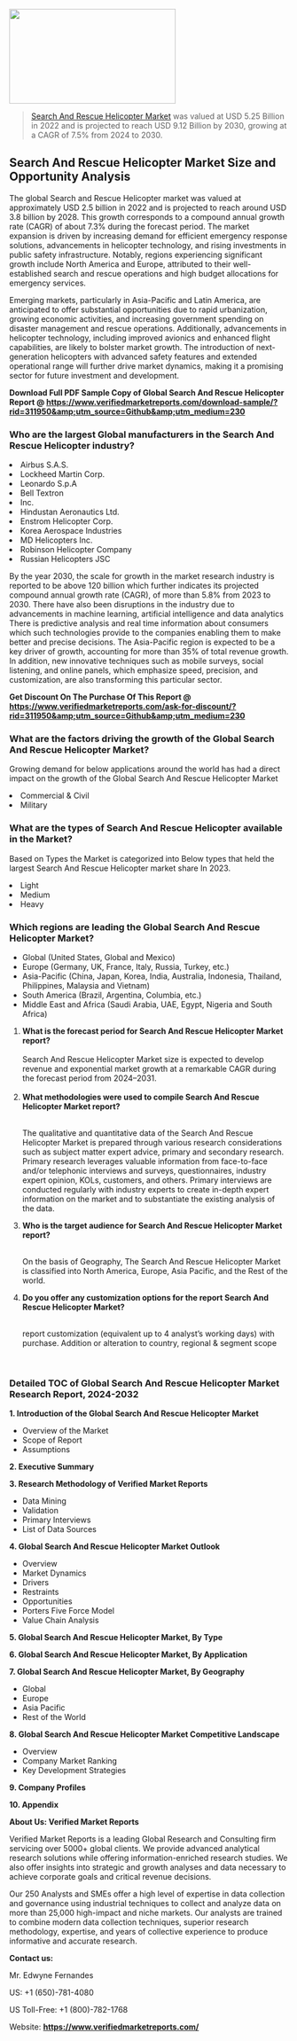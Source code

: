<img src="https://ffe5etoiles.com/wp-content/uploads/2024/12/MST1-300x171.png" alt="" width="300" height="171" class="alignnone size-medium wp-image-20088" /><blockquote><p><p><a href="https://www.verifiedmarketreports.com/download-sample/?rid=311950&utm_source=Github&utm_medium=230" target="_blank">Search And Rescue Helicopter Market</a> was valued at USD 5.25 Billion in 2022 and is projected to reach USD 9.12 Billion by 2030, growing at a CAGR of 7.5% from 2024 to 2030.</p></blockquote><p><h2>Search And Rescue Helicopter Market Size and Opportunity Analysis</h2><p>The global Search and Rescue Helicopter market was valued at approximately USD 2.5 billion in 2022 and is projected to reach around USD 3.8 billion by 2028. This growth corresponds to a compound annual growth rate (CAGR) of about 7.3% during the forecast period. The market expansion is driven by increasing demand for efficient emergency response solutions, advancements in helicopter technology, and rising investments in public safety infrastructure. Notably, regions experiencing significant growth include North America and Europe, attributed to their well-established search and rescue operations and high budget allocations for emergency services.</p><p>Emerging markets, particularly in Asia-Pacific and Latin America, are anticipated to offer substantial opportunities due to rapid urbanization, growing economic activities, and increasing government spending on disaster management and rescue operations. Additionally, advancements in helicopter technology, including improved avionics and enhanced flight capabilities, are likely to bolster market growth. The introduction of next-generation helicopters with advanced safety features and extended operational range will further drive market dynamics, making it a promising sector for future investment and development.</p></p><p class=""><strong>Download Full PDF Sample Copy of Global Search And Rescue Helicopter Report @ <a href="https://www.verifiedmarketreports.com/download-sample/?rid=311950&amp;utm_source=Github&amp;utm_medium=230" target="_blank">https://www.verifiedmarketreports.com/download-sample/?rid=311950&amp;utm_source=Github&amp;utm_medium=230</a></strong></p><h3 id="" class="">Who are the largest Global manufacturers in the Search And Rescue Helicopter industry?</h3><p><li>Airbus S.A.S.</li><li> Lockheed Martin Corp.</li><li> Leonardo S.p.A</li><li> Bell Textron</li><li> Inc.</li><li> Hindustan Aeronautics Ltd.</li><li> Enstrom Helicopter Corp.</li><li> Korea Aerospace Industries</li><li> MD Helicopters Inc.</li><li> Robinson Helicopter Company</li><li> Russian Helicopters JSC</li></p><div class=""><div class="" dir="" data-message-author-role="" data-message-id="" data-message-model-slug=""><div class=""><div class=""><div class=""><div class="" dir="" data-message-author-role="" data-message-id="" data-message-model-slug=""><div class=""><div class=""><p>By the year 2030, the scale for growth in the market research industry is reported to be above 120 billion which further indicates its projected compound annual growth rate (CAGR), of more than 5.8% from 2023 to 2030. There have also been disruptions in the industry due to advancements in machine learning, artificial intelligence and data analytics There is predictive analysis and real time information about consumers which such technologies provide to the companies enabling them to make better and precise decisions. The Asia-Pacific region is expected to be a key driver of growth, accounting for more than 35% of total revenue growth. In addition, new innovative techniques such as mobile surveys, social listening, and online panels, which emphasize speed, precision, and customization, are also transforming this particular sector.</p><p><strong>Get Discount On The Purchase Of This Report @&nbsp; <a href="https://www.verifiedmarketreports.com/ask-for-discount/?rid=311950&amp;utm_source=Github&amp;utm_medium=230" target="_blank">https://www.verifiedmarketreports.com/ask-for-discount/?rid=311950&amp;utm_source=Github&amp;utm_medium=230</a></strong></p></div></div></div></div></div></div></div></div><h3 id="" class="">What are the factors driving the growth of the Global Search And Rescue Helicopter Market?</h3><p id="" class="">Growing demand for below applications around the world has had a direct impact on the growth of the Global Search And Rescue Helicopter Market</p><p id="" class=""><li>Commercial & Civil</li><li> Military</li></p><h3 id="" class="">What are the types of Search And Rescue Helicopter available in the Market?</h3><p id="" class="">Based on Types the Market is categorized into Below types that held the largest Search And Rescue Helicopter market share In 2023.</p><p id="" class=""><li>Light</li><li> Medium</li><li> Heavy</li></p><h3 id="" class="">Which regions are leading the Global Search And Rescue Helicopter Market?</h3><ul><li>Global (United States, Global and Mexico)</li><li>Europe (Germany, UK, France, Italy, Russia, Turkey, etc.)</li><li>Asia-Pacific (China, Japan, Korea, India, Australia, Indonesia, Thailand, Philippines, Malaysia and Vietnam)</li><li>South America (Brazil, Argentina, Columbia, etc.)</li><li>Middle East and Africa (Saudi Arabia, UAE, Egypt, Nigeria and South Africa)</li></ul><p><ol><li><strong>What is the forecast period for Search And Rescue Helicopter Market report?<br /></strong><br /><span data-sheets-root="1" data-sheets-value="{&quot;1&quot;:2,&quot;2&quot;:&quot;XXXX size is expected to develop revenue and exponential market growth at a remarkable CAGR during the forecast period from 2024&ndash;2030.&quot;}" data-sheets-userformat="{&quot;2&quot;:12674,&quot;4&quot;:{&quot;1&quot;:2,&quot;2&quot;:16776960},&quot;10&quot;:2,&quot;11&quot;:0,&quot;15&quot;:&quot;Arial&quot;,&quot;16&quot;:12}">Search And Rescue Helicopter Market size is expected to develop revenue and exponential market growth at a remarkable CAGR during the forecast period from 2024&ndash;2031.</span><br /><br /></li><li><strong>What methodologies were used to compile Search And Rescue Helicopter Market report?<br /><br /></strong><p>The qualitative and quantitative data of the&nbsp;Search And Rescue Helicopter Market is prepared through various research considerations such as subject matter expert advice, primary and secondary research. Primary research leverages valuable information from face-to-face and/or telephonic interviews and surveys, questionnaires, industry expert opinion, KOLs, customers, and others. Primary interviews are conducted regularly with industry experts to create in-depth expert information on the market and to substantiate the existing analysis of the data.&nbsp;</p></li><li><strong>Who is the target audience for Search And Rescue Helicopter Market report?<br /><br /></strong><p>On the basis of Geography, The&nbsp;Search And Rescue Helicopter Market is classified into North America, Europe, Asia Pacific, and the Rest of the world.</p></li><li><strong>Do you offer any customization options for the report Search And Rescue Helicopter Market?<br /><br /></strong><p>report customization (equivalent up to 4 analyst&rsquo;s working days) with purchase. Addition or alteration to country, regional &amp; segment scope</p><p>&nbsp;</p></li></ol></p><h3 id="" class="">Detailed TOC of Global Search And Rescue Helicopter Market Research Report, 2024-2032</h3><p id="" class=""><strong>1. Introduction of the Global Search And Rescue Helicopter Market</strong></p><ul><li>Overview of the Market</li><li>Scope of Report</li><li>Assumptions</li></ul><p id="" class=""><strong>2. Executive Summary</strong></p><p id="" class=""><strong>3. Research Methodology of&nbsp;Verified Market Reports</strong></p><ul><li>Data Mining</li><li>Validation</li><li>Primary Interviews</li><li>List of Data Sources</li></ul><p id="" class=""><strong>4. Global Search And Rescue Helicopter Market Outlook</strong></p><ul><li>Overview</li><li>Market Dynamics</li><li>Drivers</li><li>Restraints</li><li>Opportunities</li><li>Porters Five Force Model</li><li>Value Chain Analysis</li></ul><p id="" class=""><strong>5. Global Search And Rescue Helicopter Market, By&nbsp;Type</strong></p><p id="" class=""><strong>6. Global Search And Rescue Helicopter Market, By Application</strong></p><p id="" class=""><strong>7. Global Search And Rescue Helicopter Market, By Geography</strong></p><ul><li>Global</li><li>Europe</li><li>Asia Pacific</li><li>Rest of the World</li></ul><p id="" class=""><strong>8. Global Search And Rescue Helicopter Market Competitive Landscape</strong></p><ul><li>Overview</li><li>Company Market Ranking</li><li>Key Development Strategies</li></ul><p id="" class=""><strong>9. Company Profiles</strong></p><p id="" class=""><strong>10. Appendix</strong></p><p id="" class=""><strong>About Us: Verified Market Reports</strong></p><p id="" class="">Verified Market Reports is a leading Global Research and Consulting firm servicing over 5000+ global clients. We provide advanced analytical research solutions while offering information-enriched research studies. We also offer insights into strategic and growth analyses and data necessary to achieve corporate goals and critical revenue decisions.</p><p id="" class="">Our 250 Analysts and SMEs offer a high level of expertise in data collection and governance using industrial techniques to collect and analyze data on more than 25,000 high-impact and niche markets. Our analysts are trained to combine modern data collection techniques, superior research methodology, expertise, and years of collective experience to produce informative and accurate research.</p><p id="" class=""><strong>Contact us:</strong></p><p id="" class="">Mr. Edwyne Fernandes</p><p id="" class="">US: +1 (650)-781-4080</p><p id="" class="">US Toll-Free: +1 (800)-782-1768</p><p id="" class="">Website: <a target="" data-test-app-aware-link=""><strong>https://www.verifiedmarketreports.com/</strong></a></p>

